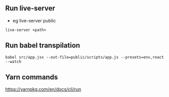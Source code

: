 ## Run live-server
- eg live-server public
```
live-server <path>
```

## Run babel transpilation
```
babel src/app.jsx --out-file=public/scripts/app.js --presets=env,react --watch
```

## Yarn commands
https://yarnpkg.com/en/docs/cli/run
